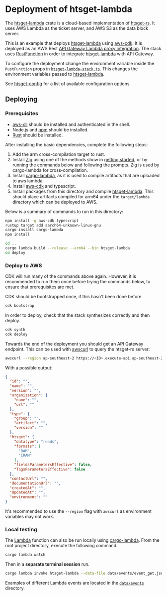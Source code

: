 # Deployment of htsget-lambda

The [htsget-lambda] crate is a cloud-based implementation of [htsget-rs]. It uses AWS Lambda as the ticket server, and AWS S3 as the data block server. 

This is an example that deploys [htsget-lambda] using [aws-cdk]. It is deployed as an AWS Rest [API Gateway Lambda proxy 
integration][aws-api-gateway]. The stack uses [RustFunction][rust-function] in order to integrate [htsget-lambda]
with API Gateway.

To configure the deployment change the environment variable inside the `RustFunction` props in 
[`htsget-lambda-stack.ts`][htsget-lambda-stack]. This changes the environment variables passed to [htsget-lambda].

See [htsget-config] for a list of available configuration options.

[htsget-rs]: https://github.com/umccr/htsget-rs
[htsget-lambda]: ../htsget-lambda
[htsget-config]: ../htsget-config
[htsget-lambda-stack]: lib/htsget-lambda-stack.ts
[aws-cdk]: https://docs.aws.amazon.com/cdk/v2/guide/getting_started.html
[aws-api-gateway]: https://docs.aws.amazon.com/apigateway/latest/developerguide/set-up-lambda-proxy-integrations.html
[rust-function]: https://www.npmjs.com/package/rust.aws-cdk-lambda

## Deploying

### Prerequisites

* [aws-cli] should be installed and authenticated in the shell.
* Node.js and [npm] should be installed.
* [Rust][rust] should be installed.

After installing the basic dependencies, complete the following steps:

1. Add the arm cross-compilation target to rust.
2. Install [Zig][zig] using one of the methods show in [getting started][zig-getting-started], or by running the commands below and following the prompts. Zig is used by cargo-lambda for cross-compilation.
3. Install [cargo-lambda], as it is used to compile artifacts that are uploaded to aws lambda.
4. Install [aws-cdk] and typescript.
5. Install packages from this directory and compile [htsget-lambda]. This should place artifacts compiled for arm64 under the `target/lambda` directory which can be deployed to AWS.

Below is a summary of commands to run in this directory:

```sh
npm install -g aws-cdk typescript
rustup target add aarch64-unknown-linux-gnu
cargo install cargo-lambda
npm install

cd ..
cargo lambda build --release --arm64 --bin htsget-lambda
cd deploy
```

[aws-cdk]: https://docs.aws.amazon.com/cdk/v2/guide/getting_started.html
[aws-cli]: https://docs.aws.amazon.com/cli/latest/userguide/getting-started-install.html
[npm]: https://docs.npmjs.com/downloading-and-installing-node-js-and-npm
[rust]: https://www.rust-lang.org/tools/install
[zig]: https://ziglang.org/
[zig-getting-started]: https://ziglang.org/learn/getting-started/

### Deploy to AWS

CDK will run many of the commands above again. However, it is recommended to run them once before trying the commands below,
to ensure that prerequisites are met.

CDK should be bootstrapped once, if this hasn't been done before.

```sh
cdk bootstrap
```

In order to deploy, check that the 
stack synthesizes correctly and then deploy.

```sh
cdk synth
cdk deploy
```

Towards the end of the deployment you should get an API Gateway endpoint. This can be used with [awscurl] to query the htsget-rs server:

```sh
awscurl --region ap-southeast-2 https://<ID>.execute-api.ap-southeast-2.amazonaws.com/prod/reads/service-info
```

With a possible output:
```json
{
  "id": "",
  "name": "",
  "version": "",
  "organization": {
    "name": "",
    "url": ""
  },
  "type": {
    "group": "",
    "artifact": "",
    "version": ""
  },
  "htsget": {
    "datatype": "reads",
    "formats": [
      "BAM",
      "CRAM"
    ],
    "fieldsParametersEffective": false,
    "TagsParametersEffective": false
  },
  "contactUrl": "",
  "documentationUrl": "",
  "createdAt": "",
  "UpdatedAt": "",
  "environment": ""
}
```

It's recommended to use the `--region` flag with `awscurl` as environment variables may not work.

[awscurl]: https://github.com/okigan/awscurl

### Local testing

The [Lambda][htsget-lambda] function can also be run locally using [cargo-lambda]. From the root project directory, execute the following command.

```sh
cargo lambda watch
```

Then in a **separate terminal session** run.

```sh
cargo lambda invoke htsget-lambda --data-file data/events/event_get.json
```

Examples of different Lambda events are located in the [`data/events`][data-events] directory.

[htsget-lambda]: ../htsget-lambda
[cargo-lambda]: https://github.com/cargo-lambda/cargo-lambda
[data-events]: ../data/events